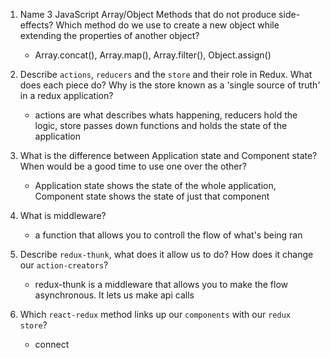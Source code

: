 1.  Name 3 JavaScript Array/Object Methods that do not produce side-effects? Which method do we use to create a new object while extending the properties of another object? 
    - Array.concat(), Array.map(), Array.filter(), Object.assign()

2.  Describe `actions`, `reducers` and the `store` and their role in Redux. What does each piece do? Why is the store known as a 'single source of truth' in a redux application?
    - actions are what describes whats happening, reducers hold the logic, store passes down functions and holds the state of the application

3.  What is the difference between Application state and Component state? When would be a good time to use one over the other?
    - Application state shows the state of the whole application, Component state shows the state of just that component

4.  What is middleware?
    - a function that allows you to controll the flow of what's being ran

5.  Describe `redux-thunk`, what does it allow us to do? How does it change our `action-creators`?
    - redux-thunk is a middleware that allows you to make the flow asynchronous. It lets us make api calls

6.  Which `react-redux` method links up our `components` with our `redux store`?
    - connect
